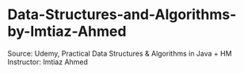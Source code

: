 # Data-Structures-and-Algorithms-by-Imtiaz-Ahmed

Source: Udemy, Practical Data Structures & Algorithms in Java + HM 
Instructor: Imtiaz Ahmed
